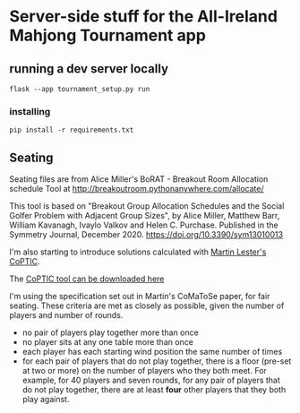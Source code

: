 # Server-side stuff for the All-Ireland Mahjong Tournament app

## running a dev server locally
`flask --app tournament_setup.py run`

### installing
`pip install -r requirements.txt`

## Seating

Seating files are from Alice Miller's BoRAT - Breakout Room Allocation schedule Tool at http://breakoutroom.pythonanywhere.com/allocate/

This tool is based on "Breakout Group Allocation Schedules and the Social Golfer Problem with Adjacent Group Sizes", by Alice Miller, Matthew Barr, William Kavanagh, Ivaylo Valkov and Helen C. Purchase. Published in the Symmetry Journal, December 2020. https://doi.org/10.3390/sym13010013

I'm also starting to introduce solutions calculated with [Martin Lester's CoPTIC](https://dx.doi.org/10.1007/978-3-031-30820-8_13).

The [CoPTIC tool can be downloaded here](https://zenodo.org/records/7313352)

I'm using the specification set out in Martin's CoMaToSe paper, for fair seating. These criteria are met as closely as possible, given the number of players and number of rounds.

- no pair of players play together more than once
- no player sits at any one table more than once
- each player has each starting wind position the same number of times
- for each pair of players that do not play together, there is a floor
(pre-set at two or more) on the number of players who they both meet. For example, for 40 players and
seven rounds, for any pair of players that do not play together, there are at least **four** other players
that they both play against.
